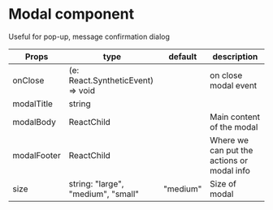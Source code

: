 # Modal component

Useful for pop-up, message confirmation dialog

| Props       | type                                           | default  | description                                |
| ----------- | ---------------------------------------------- | -------- | ------------------------------------------ |
| onClose     | (e: React.SyntheticEvent<HTMLElement>) => void |          | on close modal event                       |
| modalTitle  | string                                         |          |                                            |
| modalBody   | ReactChild                                     |          | Main content of the modal                  |
| modalFooter | ReactChild                                     |          | Where we can put the actions or modal info |
| size        | string: "large", "medium", "small"             | "medium" | Size of modal                              |
